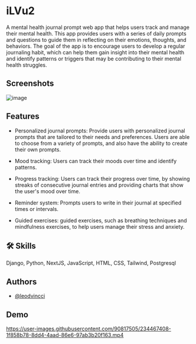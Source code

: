 
# iLVu2
A mental health journal prompt web app that helps users track and manage their mental health. This app provides users with a series of daily prompts and questions to guide them in reflecting on their emotions, thoughts, and behaviors. The goal of the app is to encourage users to develop a regular journaling habit, which can help them gain insight into their mental health and identify patterns or triggers that may be contributing to their mental health struggles.


## Screenshots

![image](https://user-images.githubusercontent.com/90817505/234482401-b6f68879-c3a9-4042-98ce-b70b99754ddd.png)




## Features

- Personalized journal prompts: Provide users with personalized journal prompts that are tailored to their needs and preferences. Users are able to choose from a variety of prompts, and also have the ability to create their own prompts.

- Mood tracking: Users can track their moods over time and identify patterns.

- Progress tracking: Users can track their progress over time, by showing streaks of consecutive journal entries and providing charts that show the user's mood over time.

- Reminder system: Prompts users to write in their journal at specified times or intervals.

- Guided exercises: guided exercises, such as breathing techniques and mindfulness exercises, to help users manage their stress and anxiety.

## 🛠 Skills
Django, Python, NextJS, JavaScript, HTML, CSS, Tailwind, Postgresql


## Authors

- [@leodvincci](https://www.github.com/leodvincci)


## Demo


https://user-images.githubusercontent.com/90817505/234467408-1f858b78-8dd4-4aad-86e6-97ab3b20f163.mp4


